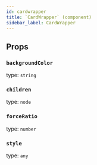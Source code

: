 ```yaml
---
id: cardwrapper
title: `CardWrapper` (component)
sidebar_label: CardWrapper
---
```



Props
-----

### `backgroundColor`

type: `string`


### `children`

type: `node`


### `forceRatio`

type: `number`


### `style`

type: `any`


